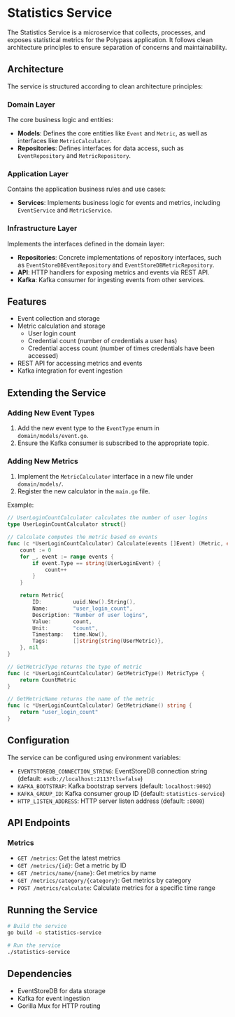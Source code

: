 # Statistics Service

The Statistics Service is a microservice that collects, processes, and exposes statistical metrics for the Polypass application. It follows clean architecture principles to ensure separation of concerns and maintainability.

## Architecture

The service is structured according to clean architecture principles:

### Domain Layer

The core business logic and entities:

- **Models**: Defines the core entities like `Event` and `Metric`, as well as interfaces like `MetricCalculator`.
- **Repositories**: Defines interfaces for data access, such as `EventRepository` and `MetricRepository`.

### Application Layer

Contains the application business rules and use cases:

- **Services**: Implements business logic for events and metrics, including `EventService` and `MetricService`.

### Infrastructure Layer

Implements the interfaces defined in the domain layer:

- **Repositories**: Concrete implementations of repository interfaces, such as `EventStoreDBEventRepository` and `EventStoreDBMetricRepository`.
- **API**: HTTP handlers for exposing metrics and events via REST API.
- **Kafka**: Kafka consumer for ingesting events from other services.

## Features

- Event collection and storage
- Metric calculation and storage
  - User login count
  - Credential count (number of credentials a user has)
  - Credential access count (number of times credentials have been accessed)
- REST API for accessing metrics and events
- Kafka integration for event ingestion

## Extending the Service

### Adding New Event Types

1. Add the new event type to the `EventType` enum in `domain/models/event.go`.
2. Ensure the Kafka consumer is subscribed to the appropriate topic.

### Adding New Metrics

1. Implement the `MetricCalculator` interface in a new file under `domain/models/`.
2. Register the new calculator in the `main.go` file.

Example:

```go
// UserLoginCountCalculator calculates the number of user logins
type UserLoginCountCalculator struct{}

// Calculate computes the metric based on events
func (c *UserLoginCountCalculator) Calculate(events []Event) (Metric, error) {
    count := 0
    for _, event := range events {
        if event.Type == string(UserLoginEvent) {
            count++
        }
    }

    return Metric{
        ID:          uuid.New().String(),
        Name:        "user_login_count",
        Description: "Number of user logins",
        Value:       count,
        Unit:        "count",
        Timestamp:   time.Now(),
        Tags:        []string{string(UserMetric)},
    }, nil
}

// GetMetricType returns the type of metric
func (c *UserLoginCountCalculator) GetMetricType() MetricType {
    return CountMetric
}

// GetMetricName returns the name of the metric
func (c *UserLoginCountCalculator) GetMetricName() string {
    return "user_login_count"
}
```

## Configuration

The service can be configured using environment variables:

- `EVENTSTOREDB_CONNECTION_STRING`: EventStoreDB connection string (default: `esdb://localhost:2113?tls=false`)
- `KAFKA_BOOTSTRAP`: Kafka bootstrap servers (default: `localhost:9092`)
- `KAFKA_GROUP_ID`: Kafka consumer group ID (default: `statistics-service`)
- `HTTP_LISTEN_ADDRESS`: HTTP server listen address (default: `:8080`)

## API Endpoints

### Metrics

- `GET /metrics`: Get the latest metrics
- `GET /metrics/{id}`: Get a metric by ID
- `GET /metrics/name/{name}`: Get metrics by name
- `GET /metrics/category/{category}`: Get metrics by category
- `POST /metrics/calculate`: Calculate metrics for a specific time range

## Running the Service

```bash
# Build the service
go build -o statistics-service

# Run the service
./statistics-service
```

## Dependencies

- EventStoreDB for data storage
- Kafka for event ingestion
- Gorilla Mux for HTTP routing
